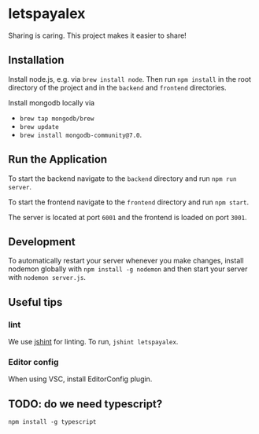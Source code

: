# letspayalex

Sharing is caring. This project makes it easier to share!

## Installation

Install node.js, e.g. via `brew install node`. Then run `npm install` in the root directory of the project and in the `backend` and `frontend` directories. 

Install mongodb locally via 
- `brew tap mongodb/brew`
- `brew update`
- `brew install mongodb-community@7.0`.

## Run the Application

To start the backend navigate to the `backend` directory and run `npm run server`.

To start the frontend navigate to the `frontend` directory and run `npm start`.

The server is located at port `6001` and the frontend is loaded on port `3001`.

## Development

To automatically restart your server whenever you make changes, install nodemon globally with `npm install -g nodemon` and then start your server with `nodemon server.js`.

## Useful tips

### lint

We use [jshint](https://jshint.com/install/) for linting. To run, `jshint letspayalex`.

### Editor config

When using VSC, install EditorConfig plugin.

## TODO: do we need typescript?

`npm install -g typescript`
